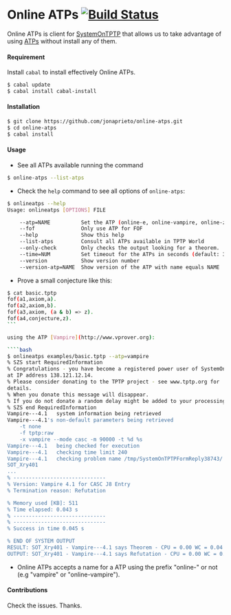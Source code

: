 # Online ATPs [![Build Status](https://travis-ci.org/jonaprieto/online-atps.svg?branch=master)](https://travis-ci.org/jonaprieto/online-atps)

  Online ATPs is client for
  [SystemOnTPTP](http://www.cs.miami.edu/~tptp/cgi-bin/SystemOnTPTP)
  that allows us to take advantage of using
  [ATPs](http://www.cs.miami.edu/~tptp/OverviewOfATP.html) without install any of them.

#### Requirement

Install `cabal` to install effectively Online ATPs.

````bash
$ cabal update
$ cabal install cabal-install
````

#### Installation

````bash
$ git clone https://github.com/jonaprieto/online-atps.git
$ cd online-atps
$ cabal install
````

#### Usage

* See all ATPs available running the command

````bash
$ online-atps --list-atps
````

* Check the `help` command to see all options of `online-atps`:

````bash
$ onlineatps --help
Usage: onlineatps [OPTIONS] FILE

    --atp=NAME          Set the ATP (online-e, online-vampire, online-z3, ...)
    --fof               Only use ATP for FOF
    --help              Show this help
    --list-atps         Consult all ATPs available in TPTP World
    --only-check        Only checks the output looking for a theorem.
    --time=NUM          Set timeout for the ATPs in seconds (default: 300)
    --version           Show version number
    --version-atp=NAME  Show version of the ATP with name equals NAME

````

* Prove a small conjecture like this:

````bash
$ cat basic.tptp
fof(a1,axiom,a).
fof(a2,axiom,b).
fof(a3,axiom, (a & b) => z).
fof(a4,conjecture,z).
```

using the ATP [Vampire](http://www.vprover.org):

````bash
$ onlineatps examples/basic.tptp --atp=vampire
% SZS start RequiredInformation
% Congratulations - you have become a registered power user of SystemOnTPTP,
at IP address 138.121.12.14.
% Please consider donating to the TPTP project - see www.tptp.org for
details.
% When you donate this message will disappear.
% If you do not donate a random delay might be added to your processing time.
% SZS end RequiredInformation
Vampire---4.1   system information being retrieved
Vampire---4.1's non-default parameters being retrieved
    -t none
    -f tptp:raw
    -x vampire --mode casc -m 90000 -t %d %s
Vampire---4.1   being checked for execution
Vampire---4.1   checking time limit 240
Vampire---4.1   checking problem name /tmp/SystemOnTPTPFormReply38743/
SOT_Xry401
...
% ------------------------------
% Version: Vampire 4.1 for CASC J8 Entry
% Termination reason: Refutation

% Memory used [KB]: 511
% Time elapsed: 0.043 s
% ------------------------------
% ------------------------------
% Success in time 0.045 s

% END OF SYSTEM OUTPUT
RESULT: SOT_Xry401 - Vampire---4.1 says Theorem - CPU = 0.00 WC = 0.04
OUTPUT: SOT_Xry401 - Vampire---4.1 says Refutation - CPU = 0.00 WC = 0.04

````

* Online ATPs accepts a name for a ATP using the prefix "online-" or not (e.g "vampire" or "online-vampire").

#### Contributions

Check the issues. Thanks.
